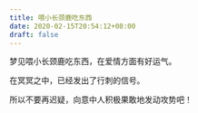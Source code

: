 ```yaml
---
title: 喂小长颈鹿吃东西
date: 2020-02-15T20:54:12+08:00
draft: false
---
```


梦见喂小长颈鹿吃东西，在爱情方面有好运气。

在冥冥之中，已经发出了行刺的信号。

所以不要再迟疑，向意中人积极果敢地发动攻势吧！